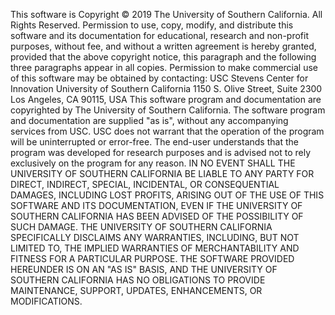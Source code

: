 This software is Copyright © 2019 The University of Southern California. All Rights Reserved.
Permission to use, copy, modify, and distribute this software and its documentation for educational, research and non-profit purposes, without fee, and without a written agreement is hereby granted, provided that the
above copyright notice, this paragraph and the following three paragraphs appear in all copies.
Permission to make commercial use of this software may be obtained by contacting:
USC Stevens Center for Innovation
University of Southern California
1150 S. Olive Street, Suite 2300
Los Angeles, CA 90115, USA
This software program and documentation are copyrighted by The University of Southern California. The software program and documentation are supplied "as is", without any accompanying services from USC. USC
does not warrant that the operation of the program will be uninterrupted or error-free. The end-user understands that the program was developed for research purposes and is advised not to rely exclusively on the
program for any reason.
IN NO EVENT SHALL THE UNIVERSITY OF SOUTHERN CALIFORNIA BE LIABLE TO ANY PARTY FOR DIRECT, INDIRECT, SPECIAL, INCIDENTAL, OR CONSEQUENTIAL DAMAGES, INCLUDING LOST
PROFITS, ARISING OUT OF THE USE OF THIS SOFTWARE AND ITS DOCUMENTATION, EVEN IF THE UNIVERSITY OF SOUTHERN CALIFORNIA HAS BEEN ADVISED OF THE POSSIBILITY OF SUCH
DAMAGE. THE UNIVERSITY OF SOUTHERN CALIFORNIA SPECIFICALLY DISCLAIMS ANY WARRANTIES, INCLUDING, BUT NOT LIMITED TO, THE IMPLIED WARRANTIES OF
MERCHANTABILITY AND FITNESS FOR A PARTICULAR PURPOSE. THE SOFTWARE PROVIDED HEREUNDER IS ON AN "AS IS" BASIS, AND THE UNIVERSITY OF SOUTHERN CALIFORNIA HAS NO
OBLIGATIONS TO PROVIDE MAINTENANCE, SUPPORT, UPDATES, ENHANCEMENTS, OR MODIFICATIONS.
